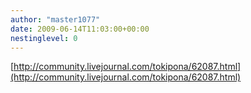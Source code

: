 ```yaml
---
author: "master1077"
date: 2009-06-14T11:03:00+00:00
nestinglevel: 0
---
```

[http://community.livejournal.com/tokipona/62087.html](http://community.livejournal.com/tokipona/62087.html)